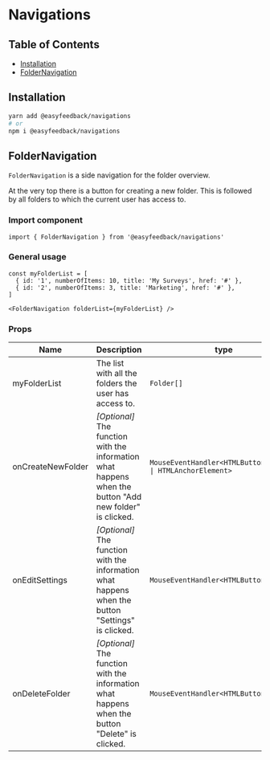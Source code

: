 # Navigations

## Table of Contents <!-- omit in toc -->

- [Installation](#installation)
- [FolderNavigation](#foldernavigation)

## Installation

```sh
yarn add @easyfeedback/navigations
# or
npm i @easyfeedback/navigations
```

## FolderNavigation

`FolderNavigation` is a side navigation for the folder overview.

At the very top there is a button for creating a new folder. This is followed by all folders to
which the current user has access to.

### Import component

```tsx
import { FolderNavigation } from '@easyfeedback/navigations'
```

### General usage

```tsx
const myFolderList = [
  { id: '1', numberOfItems: 10, title: 'My Surveys', href: '#' },
  { id: '2', numberOfItems: 3, title: 'Marketing', href: '#' },
]

<FolderNavigation folderList={myFolderList} />
```

### Props

| Name              | Description                                                                                              | type                                                        | Default |
| ----------------- | -------------------------------------------------------------------------------------------------------- | ----------------------------------------------------------- | ------- |
| myFolderList      | The list with all the folders the user has access to.                                                    | `Folder[]`                                                  | -       |
| onCreateNewFolder | _[Optional]_ The function with the information what happens when the button "Add new folder" is clicked. | `MouseEventHandler<HTMLButtonElement \| HTMLAnchorElement>` | -       |
| onEditSettings    | _[Optional]_ The function with the information what happens when the button "Settings" is clicked.       | `MouseEventHandler<HTMLButtonElement>`                      | -       |
| onDeleteFolder    | _[Optional]_ The function with the information what happens when the button "Delete" is clicked.         | `MouseEventHandler<HTMLButtonElement>`                      | -       |
